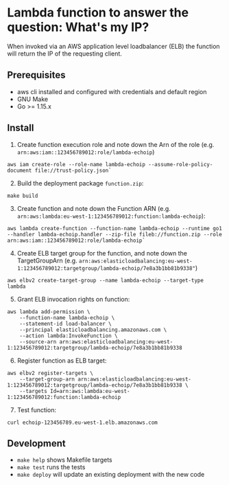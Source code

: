 # Lambda function to answer the question: What's my IP?

When invoked via an AWS application level loadbalancer (ELB) the function will return the IP of the requesting client.

## Prerequisites

* aws cli installed and configured with credentials and default region
* GNU Make
* Go >= 1.15.x

## Install

1. Create function execution role and note down the Arn of the role (e.g. `arn:aws:iam::123456789012:role/lambda-echoip`)
```shell
aws iam create-role --role-name lambda-echoip --assume-role-policy-document file://trust-policy.json`
```
2. Build the deployment package `function.zip`:
```
make build
```
3. Create function and note down the Function ARN (e.g. `arn:aws:lambda:eu-west-1:123456789012:function:lambda-echoip`):
```shell
aws lambda create-function --function-name lambda-echoip --runtime go1 --handler lambda-echoip.handler --zip-file fileb://function.zip --role arn:aws:iam::123456789012:role/lambda-echoip`
```
4. Create ELB target group for the function, and note down the TargetGroupArn (e.g. `arn:aws:elasticloadbalancing:eu-west-1:123456789012:targetgroup/lambda-echoip/7e8a3b1bb81b9338"`)
```shell
aws elbv2 create-target-group --name lambda-echoip --target-type lambda
```
5. Grant ELB invocation rights on function:
```shell
aws lambda add-permission \
    --function-name lambda-echoip \
    --statement-id load-balancer \
    --principal elasticloadbalancing.amazonaws.com \
    --action lambda:InvokeFunction \
    --source-arn arn:aws:elasticloadbalancing:eu-west-1:123456789012:targetgroup/lambda-echoip/7e8a3b1bb81b9338
```
6. Register function as ELB target:
```shell
aws elbv2 register-targets \
    --target-group-arn arn:aws:elasticloadbalancing:eu-west-1:123456789012:targetgroup/lambda-echoip/7e8a3b1bb81b9338 \
    --targets Id=arn:aws:lambda:eu-west-1:123456789012:function:lambda-echoip
```
7. Test function:
```shell
curl echoip-123456789.eu-west-1.elb.amazonaws.com
```

## Development

* `make help` shows Makefile targets
* `make test`  runs the tests
* `make deploy` will update an existing deployment with the new code
